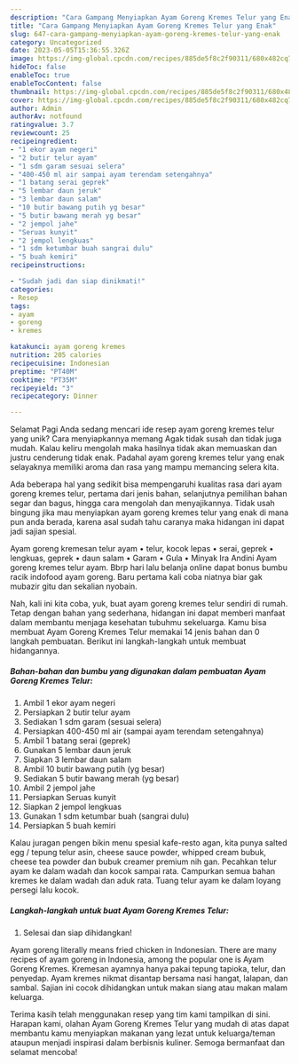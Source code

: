 ```yaml
---
description: "Cara Gampang Menyiapkan Ayam Goreng Kremes Telur yang Enak"
title: "Cara Gampang Menyiapkan Ayam Goreng Kremes Telur yang Enak"
slug: 647-cara-gampang-menyiapkan-ayam-goreng-kremes-telur-yang-enak
category: Uncategorized
date: 2023-05-05T15:36:55.326Z
image: https://img-global.cpcdn.com/recipes/885de5f8c2f90311/680x482cq70/ayam-goreng-kremes-telur-foto-resep-utama.jpg
hideToc: false
enableToc: true
enableTocContent: false
thumbnail: https://img-global.cpcdn.com/recipes/885de5f8c2f90311/680x482cq70/ayam-goreng-kremes-telur-foto-resep-utama.jpg
cover: https://img-global.cpcdn.com/recipes/885de5f8c2f90311/680x482cq70/ayam-goreng-kremes-telur-foto-resep-utama.jpg
author: Admin
authorAv: notfound
ratingvalue: 3.7
reviewcount: 25
recipeingredient:
- "1 ekor ayam negeri"
- "2 butir telur ayam"
- "1 sdm garam sesuai selera"
- "400-450 ml air sampai ayam terendam setengahnya"
- "1 batang serai geprek"
- "5 lembar daun jeruk"
- "3 lembar daun salam"
- "10 butir bawang putih yg besar"
- "5 butir bawang merah yg besar"
- "2 jempol jahe"
- "Seruas kunyit"
- "2 jempol lengkuas"
- "1 sdm ketumbar buah sangrai dulu"
- "5 buah kemiri"
recipeinstructions:

- "Sudah jadi dan siap dinikmati!"
categories:
- Resep
tags:
- ayam
- goreng
- kremes

katakunci: ayam goreng kremes 
nutrition: 205 calories
recipecuisine: Indonesian
preptime: "PT40M"
cooktime: "PT35M"
recipeyield: "3"
recipecategory: Dinner

---
```



Selamat Pagi Anda sedang mencari ide resep ayam goreng kremes telur yang unik? Cara menyiapkannya memang Agak tidak susah dan tidak juga mudah. Kalau keliru mengolah maka hasilnya tidak akan memuaskan dan justru cenderung tidak enak. Padahal ayam goreng kremes telur yang enak selayaknya memiliki aroma dan rasa yang mampu memancing selera kita.


Ada beberapa hal yang sedikit bisa mempengaruhi kualitas rasa dari ayam goreng kremes telur, pertama dari jenis bahan, selanjutnya pemilihan bahan segar dan bagus, hingga cara mengolah dan menyajikannya. Tidak usah bingung jika mau menyiapkan ayam goreng kremes telur yang enak di mana pun anda berada, karena asal sudah tahu caranya maka hidangan ini dapat jadi sajian spesial.

Ayam goreng kremesan telur ayam • telur, kocok lepas • serai, geprek • lengkuas, geprek • daun salam • Garam • Gula • Minyak Ira Andini Ayam goreng kremes telur ayam. Bbrp hari lalu belanja online dapat bonus bumbu racik indofood ayam goreng. Baru pertama kali coba niatnya biar gak mubazir gitu dan sekalian nyobain.


Nah, kali ini kita coba, yuk, buat ayam goreng kremes telur sendiri di rumah. Tetap dengan bahan yang sederhana, hidangan ini dapat memberi manfaat dalam membantu menjaga kesehatan tubuhmu sekeluarga. Kamu bisa membuat Ayam Goreng Kremes Telur memakai 14 jenis bahan dan 0 langkah pembuatan. Berikut ini langkah-langkah untuk membuat hidangannya.

<!--inarticleads1-->

##### Bahan-bahan dan bumbu yang digunakan dalam pembuatan Ayam Goreng Kremes Telur:

1. Ambil 1 ekor ayam negeri
1. Persiapkan 2 butir telur ayam
1. Sediakan 1 sdm garam (sesuai selera)
1. Persiapkan 400-450 ml air (sampai ayam terendam setengahnya)
1. Ambil 1 batang serai (geprek)
1. Gunakan 5 lembar daun jeruk
1. Siapkan 3 lembar daun salam
1. Ambil 10 butir bawang putih (yg besar)
1. Sediakan 5 butir bawang merah (yg besar)
1. Ambil 2 jempol jahe
1. Persiapkan Seruas kunyit
1. Siapkan 2 jempol lengkuas
1. Gunakan 1 sdm ketumbar buah (sangrai dulu)
1. Persiapkan 5 buah kemiri


Kalau juragan pengen bikin menu spesial kafe-resto agan, kita punya salted egg / tepung telur asin, cheese sauce powder, whipped cream bubuk, cheese tea powder dan bubuk creamer premium nih gan. Pecahkan telur ayam ke dalam wadah dan kocok sampai rata. Campurkan semua bahan kremes ke dalam wadah dan aduk rata. Tuang telur ayam ke dalam loyang persegi lalu kocok. 

<!--inarticleads2-->

##### Langkah-langkah untuk buat Ayam Goreng Kremes Telur:


1. Selesai dan siap dihidangkan!

Ayam goreng literally means fried chicken in Indonesian. There are many recipes of ayam goreng in Indonesia, among the popular one is Ayam Goreng Kremes. Kremesan ayamnya hanya pakai tepung tapioka, telur, dan penyedap. Ayam kremes nikmat disantap bersama nasi hangat, lalapan, dan sambal. Sajian ini cocok dihidangkan untuk makan siang atau makan malam keluarga. 

Terima kasih telah menggunakan resep yang tim kami tampilkan di sini. Harapan kami, olahan Ayam Goreng Kremes Telur yang mudah di atas dapat membantu kamu menyiapkan makanan yang lezat untuk keluarga/teman ataupun menjadi inspirasi dalam berbisnis kuliner. Semoga bermanfaat dan selamat mencoba!
